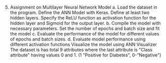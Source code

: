 5. Assignment on Multilayer Neural Network Model
a. Load the dataset in the program. Define the ANN Model with Keras. Define at least two hidden layers. Specify the ReLU function as activation function for the hidden layer and Sigmoid for the output layer.
b. Compile the model with necessary parameters. Set the number of epochs and batch size and fit the model
c. Evaluate the performance of the model for different values of epochs and batch sizes.
d. Evaluate model performance using different activation functions Visualize the model using ANN Visualizer
The dataset is has total 9 attributes where the last attribute is "Class attribute" having values 0 and 1. (1 "Positive for Diabetes", 0-"Negative")
